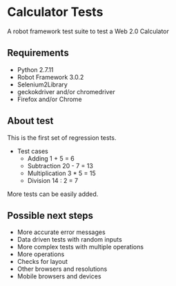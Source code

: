# Calculator Tests
A robot framework test suite to test a Web 2.0 Calculator 
## Requirements 
  * Python 2.7.11
  * Robot Framework 3.0.2
  * Selenium2Library
  * geckokdriver and/or chromedriver
  * Firefox and/or Chrome
## About test
This is the first set of regression tests.
  * Test cases
    * Adding 1 + 5 = 6
    * Subtraction 20 - 7 = 13
    * Multiplication 3 * 5 = 15
    * Division 14 : 2 = 7
    
   More tests can be easily added.
   
## Possible next steps
  * More accurate error messages
  * Data driven tests with random inputs 
  * More complex tests with multiple operations
  * More operations
  * Checks for layout
  * Other browsers and resolutions
  * Mobile browsers and devices
